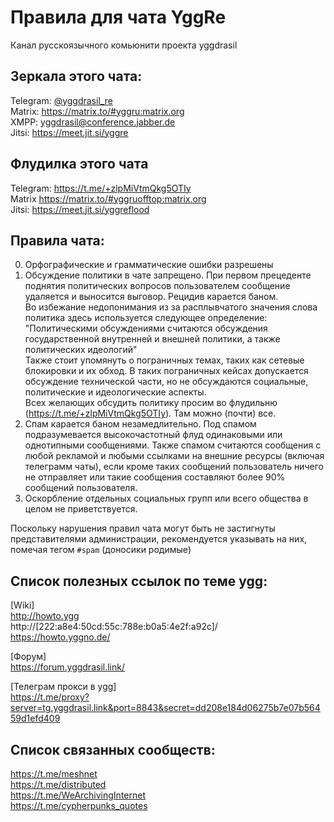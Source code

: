 # Правила для чата YggRe
Канал русскоязычного комьюнити проекта yggdrasil  

## Зеркала этого чата:
Telegram: [@yggdrasil_re](https://t.me/yggdrasil_re)  
Matrix: https://matrix.to/#yggru:matrix.org  
XMPP: yggdrasil@conference.jabber.de  
Jitsi: https://meet.jit.si/yggre

## Флудилка этого чата
Telegram: https://t.me/+zlpMiVtmQkg5OTIy  
Matrix https://matrix.to/#yggruofftop:matrix.org  
Jitsi: https://meet.jit.si/yggreflood

## Правила чата:
0) Орфографические и грамматические ошибки разрешены  
1) Обсуждение политики в чате запрещено. При первом прецеденте поднятия политических вопросов пользователем сообщение удаляется и выносится выговор. Рецидив карается баном.  
Во избежание недопонимания из за расплывчатого значения слова политика здесь используется следующее определение: "Политическими обсуждениями считаются обсуждения государственной внутренней и внешней политики, а также политических идеологий"  
Также стоит упомянуть о пограничных темах, таких как сетевые блокировки и их обход. В таких пограничных кейсах допускается обсуждение технической части, но не обсуждаются социальные, политические и идеологические аспекты.  
Всех желающих обсудить политику просим во флудильню (https://t.me/+zlpMiVtmQkg5OTIy). Там можно (почти) все.  
2) Спам карается баном незамедлительно. Под спамом подразумевается высокочастотный флуд одинаковыми или однотипными сообщениями. Также спамом считаются сообщения с любой рекламой и любыми ссылками на внешние ресурсы (включая телеграмм чаты), если кроме таких сообщений пользователь ничего не отправляет или такие сообщения составляют более 90% сообщений пользователя.  
3) Оскорбление отдельных социальных групп или всего общества в целом не приветствуется. 
  
Поскольку нарушения правил чата могут быть не застигнуты представителями администрации, рекомендуется указывать на них, помечая тегом `#spam` (доносики родимые)  

## Список полезных ссылок по теме ygg:
[Wiki]  
http://howto.ygg  
http://[222:a8e4:50cd:55c:788e:b0a5:4e2f:a92c]/  
https://howto.yggno.de/  
  
[Форум]  
https://forum.yggdrasil.link/  
  
[Телеграм прокси в ygg]  
https://t.me/proxy?server=tg.yggdrasil.link&port=8843&secret=dd208e184d06275b7e07b56459d1efd409  

## Список связанных сообществ:
https://t.me/meshnet  
https://t.me/distributed  
https://t.me/WeArchivingInternet  
https://t.me/cypherpunks_quotes  
